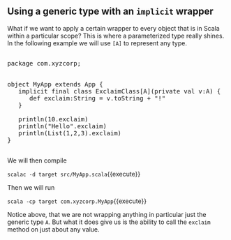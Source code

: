 ## Using a generic type with an `implicit` wrapper

What if we want to apply a certain wrapper to every object that is in Scala within a particular scope?  This is where a parameterized type really shines.  In the following example we will use `[A]` to represent any type.

<pre class="file" data-filename="src/MyApp.scala" data-target="replace">

package com.xyzcorp;


object MyApp extends App {
   implicit final class ExclaimClass[A](private val v:A) {
      def exclaim:String = v.toString + "!"
   }

   println(10.exclaim)
   println("Hello".exclaim)
   println(List(1,2,3).exclaim)
}

</pre>

We will then compile

`scalac -d target src/MyApp.scala`{{execute}}

Then we will run

`scala -cp target com.xyzcorp.MyApp`{{execute}}

Notice above, that we are not wrapping anything in particular just the generic type `A`. But what it does give us is the ability to call the `exclaim` method on just about any value.
